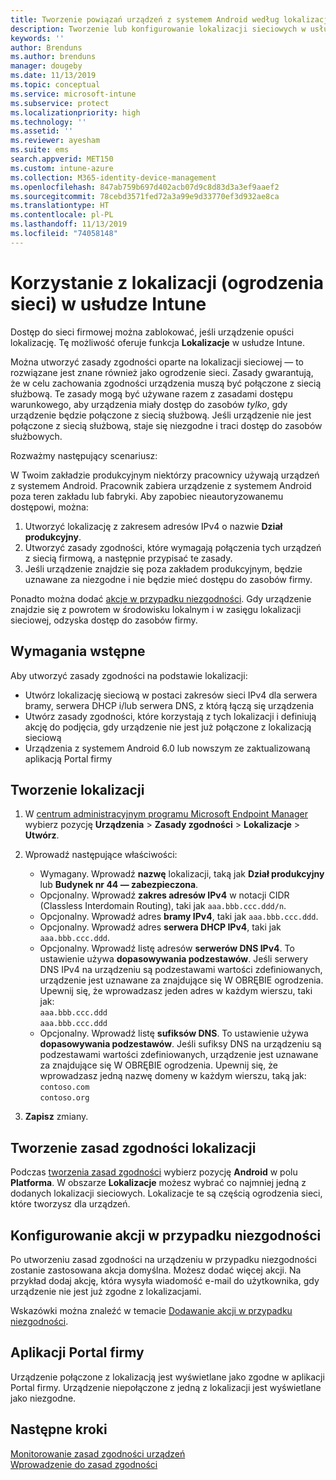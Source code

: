 ```yaml
---
title: Tworzenie powiązań urządzeń z systemem Android według lokalizacji sieciowej w usłudze Microsoft Intune — Azure | Microsoft Docs
description: Tworzenie lub konfigurowanie lokalizacji sieciowych w usłudze Microsoft Intune dla urządzeń z systemem Android. Urządzenia można oznaczać jako niezgodne w oparciu o lokalizację sieciową urządzenia. Jeśli urządzenie jest przenoszone poza lokalizację sieciową, można zablokować dostęp do zasobów firmy.
keywords: ''
author: Brenduns
ms.author: brenduns
manager: dougeby
ms.date: 11/13/2019
ms.topic: conceptual
ms.service: microsoft-intune
ms.subservice: protect
ms.localizationpriority: high
ms.technology: ''
ms.assetid: ''
ms.reviewer: ayesham
ms.suite: ems
search.appverid: MET150
ms.custom: intune-azure
ms.collection: M365-identity-device-management
ms.openlocfilehash: 847ab759b697d402acb07d9c8d83d3a3ef9aaef2
ms.sourcegitcommit: 78cebd3571fed72a3a99e9d33770ef3d932ae8ca
ms.translationtype: HT
ms.contentlocale: pl-PL
ms.lasthandoff: 11/13/2019
ms.locfileid: "74058148"
---
```

# <a name="use-locations-network-fence-in-intune"></a>Korzystanie z lokalizacji (ogrodzenia sieci) w usłudze Intune

Dostęp do sieci firmowej można zablokować, jeśli urządzenie opuści lokalizację. Tę możliwość oferuje funkcja **Lokalizacje** w usłudze Intune. 

Można utworzyć zasady zgodności oparte na lokalizacji sieciowej — to rozwiązane jest znane również jako ogrodzenie sieci. Zasady gwarantują, że w celu zachowania zgodności urządzenia muszą być połączone z siecią służbową. Te zasady mogą być używane razem z zasadami dostępu warunkowego, aby urządzenia miały dostęp do zasobów *tylko*, gdy urządzenie będzie połączone z siecią służbową. Jeśli urządzenie nie jest połączone z siecią służbową, staje się niezgodne i traci dostęp do zasobów służbowych.

Rozważmy następujący scenariusz:

W Twoim zakładzie produkcyjnym niektórzy pracownicy używają urządzeń z systemem Android. Pracownik zabiera urządzenie z systemem Android poza teren zakładu lub fabryki. Aby zapobiec nieautoryzowanemu dostępowi, można:

1. Utworzyć lokalizację z zakresem adresów IPv4 o nazwie **Dział produkcyjny**.
2. Utworzyć zasady zgodności, które wymagają połączenia tych urządzeń z siecią firmową, a następnie przypisać te zasady.
3. Jeśli urządzenie znajdzie się poza zakładem produkcyjnym, będzie uznawane za niezgodne i nie będzie mieć dostępu do zasobów firmy.

Ponadto można dodać [akcje w przypadku niezgodności](#configure-the-actions-for-noncompliance). Gdy urządzenie znajdzie się z powrotem w środowisku lokalnym i w zasięgu lokalizacji sieciowej, odzyska dostęp do zasobów firmy.

## <a name="prerequisites"></a>Wymagania wstępne

Aby utworzyć zasady zgodności na podstawie lokalizacji:

- Utwórz lokalizację sieciową w postaci zakresów sieci IPv4 dla serwera bramy, serwera DHCP i/lub serwera DNS, z którą łączą się urządzenia
- Utwórz zasady zgodności, które korzystają z tych lokalizacji i definiują akcję do podjęcia, gdy urządzenie nie jest już połączone z lokalizacją sieciową
- Urządzenia z systemem Android 6.0 lub nowszym ze zaktualizowaną aplikacją Portal firmy

## <a name="create-a-location"></a>Tworzenie lokalizacji

1. W [centrum administracyjnym programu Microsoft Endpoint Manager](https://go.microsoft.com/fwlink/?linkid=2109431) wybierz pozycję **Urządzenia** > **Zasady zgodności** > **Lokalizacje** > **Utwórz**.

2. Wprowadź następujące właściwości:  

   - Wymagany. Wprowadź **nazwę** lokalizacji, taką jak **Dział produkcyjny** lub **Budynek nr 44 — zabezpieczona**.
   - Opcjonalny. Wprowadź **zakres adresów IPv4** w notacji CIDR (Classless Interdomain Routing), taki jak `aaa.bbb.ccc.ddd/n`.
   - Opcjonalny. Wprowadź adres **bramy IPv4**, taki jak `aaa.bbb.ccc.ddd`.
   - Opcjonalny. Wprowadź adres **serwera DHCP IPv4**, taki jak `aaa.bbb.ccc.ddd`.
   - Opcjonalny. Wprowadź listę adresów **serwerów DNS IPv4**. To ustawienie używa **dopasowywania podzestawów**. Jeśli serwery DNS IPv4 na urządzeniu są podzestawami wartości zdefiniowanych, urządzenie jest uznawane za znajdujące się W OBRĘBIE ogrodzenia. Upewnij się, że wprowadzasz jeden adres w każdym wierszu, taki jak:  
     `aaa.bbb.ccc.ddd`  
     `aaa.bbb.ccc.ddd`
   - Opcjonalny. Wprowadź listę **sufiksów DNS**. To ustawienie używa **dopasowywania podzestawów**. Jeśli sufiksy DNS na urządzeniu są podzestawami wartości zdefiniowanych, urządzenie jest uznawane za znajdujące się W OBRĘBIE ogrodzenia. Upewnij się, że wprowadzasz jedną nazwę domeny w każdym wierszu, taką jak:  
     `contoso.com`  
     `contoso.org`

3. **Zapisz** zmiany.

## <a name="create-the-location-compliance-policy"></a>Tworzenie zasad zgodności lokalizacji

Podczas [tworzenia zasad zgodności](create-compliance-policy.md) wybierz pozycję **Android** w polu **Platforma**. W obszarze **Lokalizacje** możesz wybrać co najmniej jedną z dodanych lokalizacji sieciowych. Lokalizacje te są częścią ogrodzenia sieci, które tworzysz dla urządzeń.

## <a name="configure-the-actions-for-noncompliance"></a>Konfigurowanie akcji w przypadku niezgodności

Po utworzeniu zasad zgodności na urządzeniu w przypadku niezgodności zostanie zastosowana akcja domyślna. Możesz dodać więcej akcji. Na przykład dodaj akcję, która wysyła wiadomość e-mail do użytkownika, gdy urządzenie nie jest już zgodne z lokalizacjami.

Wskazówki można znaleźć w temacie [Dodawanie akcji w przypadku niezgodności](actions-for-noncompliance.md).

## <a name="company-portal-app"></a>Aplikacji Portal firmy

Urządzenie połączone z lokalizacją jest wyświetlane jako zgodne w aplikacji Portal firmy. Urządzenie niepołączone z jedną z lokalizacji jest wyświetlane jako niezgodne.

## <a name="next-steps"></a>Następne kroki

[Monitorowanie zasad zgodności urządzeń](compliance-policy-monitor.md)  
[Wprowadzenie do zasad zgodności](device-compliance-get-started.md)
